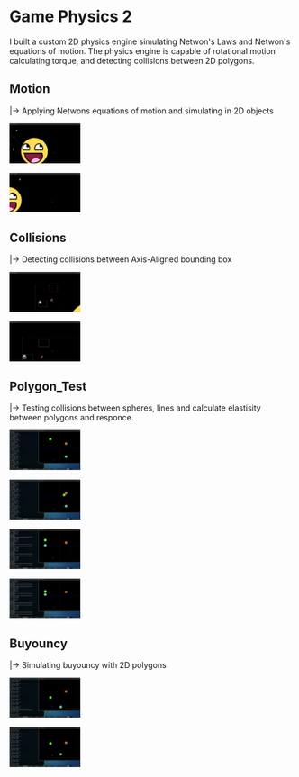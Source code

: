 <h1>Game Physics 2</h1>

I built a custom 2D physics engine simulating Netwon's Laws and Netwon's equations of motion. The physics engine is capable of rotational motion calculating torque, and detecting collisions between 2D polygons.

<h2>Motion</h2>
|-> Applying Netwons equations of motion and simulating in 2D objects 

<img src="images/Screenshot_2022-11-03_18-27-45.png" width="25%"></img> 

<img src="images/Screenshot_2022-11-03_18-28-04.png" width="25%"></img> 


<h2>Collisions</h2>
|-> Detecting collisions between Axis-Aligned bounding box

<img src="images/Screenshot_2022-11-03_18-28-48.png" width="25%"></img>

<img src="images/Screenshot_2022-11-03_18-29-07.png" width="25%"></img>

<h2>Polygon_Test</h2>
|-> Testing collisions between spheres, lines and calculate elastisity between polygons and responce. 

<img src="images/Screenshot_2022-11-03_18-33-31.png" width="25%"></img>

<img src="images/Screenshot_2022-11-03_18-35-57.png" width="25%"></img>

<img src="images/Screenshot_2022-11-03_18-38-34.png" width="25%"></img>

<img src="images/Screenshot_2022-11-03_18-38-52.png" width="25%"></img>


<h2>Buyouncy</h2>
|-> Simulating buyouncy with 2D polygons 

<img src="images/Screenshot_2022-11-03_18-39-45.png" width="25%"></img>

<img src="images/Screenshot_2022-11-03_18-40-00.png" width="25%"></img>
	
	
